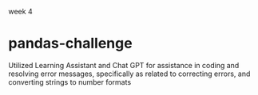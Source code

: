 week 4

# pandas-challenge
Utilized Learning Assistant and Chat GPT for assistance in coding and resolving error messages, specifically as related to correcting errors, and converting strings to number formats
